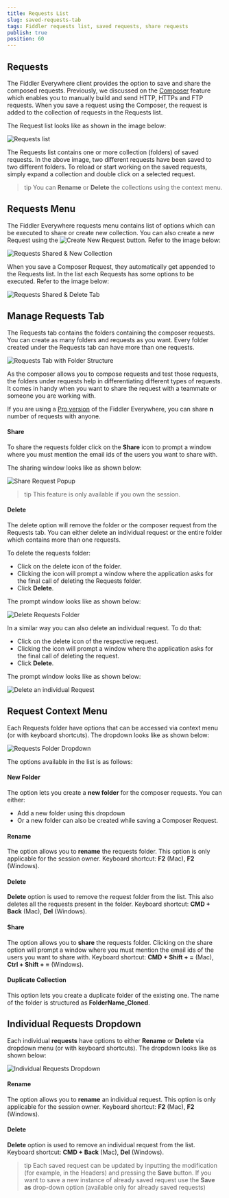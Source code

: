```yaml
---
title: Requests List
slug: saved-requests-tab
tags: Fiddler requests list, saved requests, share requests
publish: true
position: 60
---
```


## Requests

The Fiddler Everywhere client provides the option to save and share the composed requests. Previously, we discussed on the [Composer](https://docs.telerik.com/fiddler-everywhere/user-guide/composer) feature which enables you to manually build and send HTTP, HTTPs and FTP requests. When you save a request using the Composer, the request is added to the collection of requests in the Requests list. 

The Request list looks like as shown in the image below: 

![Requests list](../images/requests/requests-list-all.png)

The Requests list contains one or more collection (folders) of saved requests. In the above image, two different requests have been saved to two different folders. To reload or start working on the saved requests, simply expand a collection and double click on a selected request. 

>tip You can __Rename__ or __Delete__ the collections using the context menu. 

## Requests Menu 

The Fiddler Everywhere requests menu contains list of options which can be executed to share or create new collection. You can also create a new Request using the ![Create New Request](../images/requests/create-new-requests-sign.png) button. Refer to the image below: 

![Requests Shared & New Collection](../images/requests/requests-shared-new-collection.png)

When you save a Composer Request, they automatically get appended to the Requests list. In the list each Requests has some options to be executed. Refer to the image below: 

![Requests Shared & Delete Tab](../images/requests/Requests-share-delete-tab.png)

## Manage Requests Tab

The Requests tab contains the folders containing the composer requests. You can create as many folders and requests as you want. Every folder created under the Requests tab can have more than one requests. 

![Requests Tab with Folder Structure](../images/requests/requests-tab-with-folder-structure.png)

As the composer allows you to compose requests and test those requests, the folders under requests help in differentiating different types of requests. It comes in handy when you want to share the request with a teammate or someone you are working with. 

If you are using a [Pro version](https://www.telerik.com/purchase/fiddler) of the Fiddler Everywhere, you can share __n__ number of requests with anyone. 

#### Share 

To share the requests folder click on the __Share__ icon to prompt a window where you must mention the email ids of the users you want to share with. 

The sharing window looks like as shown below:

![Share Request Popup](../images/requests/share-requests-popup.png)

>tip This feature is only available if you own the session. 

#### Delete 

The delete option will remove the folder or the composer request from the Requests tab. You can either delete an individual request or the entire folder which contains more than one requests. 

To delete the requests folder: 

- Click on the delete icon of the folder. 
- Clicking the icon will prompt a window where the application asks for the final call of deleting the Requests folder. 
- Click __Delete__. 

The prompt window looks like as shown below: 

![Delete Requests Folder](../images/requests/delete-requests-folder.png)

In a similar way you can also delete an individual request. To do that: 

- Click on the delete icon of the respective request. 
- Clicking the icon will prompt a window where the application asks for the final call of deleting the request. 
- Click __Delete__.  

The prompt window looks like as shown below: 

![Delete an individual Request](../images/requests/delete-an-individual-request.png)

## Request Context Menu 

Each Requests folder have options that can be accessed via context menu (or with keyboard shortcuts). The dropdown looks like as shown below: 

![Requests Folder Dropdown](../images/requests/requests-folder-dropdown.png)

The options available in the list is as follows:

#### New Folder 

The option lets you create a __new folder__ for the composer requests. You can either: 

- Add a new folder using this dropdown 
- Or a new folder can also be created while saving a Composer Request. 

#### Rename

The option allows you to __rename__ the requests folder. This option is only applicable for the session owner. Keyboard shortcut: __F2__ (Mac), __F2__ (Windows). 

#### Delete 

__Delete__ option is used to remove the request folder from the list. This also deletes all the requests present in the folder. Keyboard shortcut: __CMD + Back__ (Mac), __Del__ (Windows). 

#### Share

The option allows you to __share__ the requests folder. Clicking on the share option will prompt a window where you must mention the email ids of the users you want to share with. Keyboard shortcut: __CMD + Shift + =__ (Mac), __Ctrl + Shift + =__ (Windows). 

#### Duplicate Collection 

This option lets you create a duplicate folder of the existing one. The name of the folder is structured as __FolderName_Cloned__. 

## Individual Requests Dropdown

Each individual __requests__ have options to either __Rename__ or __Delete__ via dropdown menu (or with keyboard shortcuts). The dropdown looks like as shown below:

![Individual Requests Dropdown](../images/requests/individual-requests-dropdown.png)

#### Rename 

The option allows you to __rename__ an individual request. This option is only applicable for the session owner. Keyboard shortcut: __F2__ (Mac), __F2__ (Windows). 

#### Delete

__Delete__ option is used to remove an individual request from the list. Keyboard shortcut: __CMD + Back__ (Mac), __Del__ (Windows). 

>tip Each saved request can be updated by inputting the modification (for example, in the Headers) and pressing the __Save__ button. If you want to save a new instance of already saved request use the __Save as__ drop-down option (available only for already saved requests)

